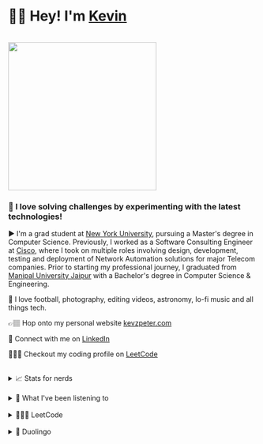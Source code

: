 <div align="left">
    <h1>👋🏻 Hey! I'm <a href="https://kevzpeter.com" target="_blank">Kevin</a></h1>
    <br/>
    <img src="./gifs/chill-dev-pixel-art.gif" height="300px" width="auto">
<div>

<div align="left">
<h3>🎉 I love solving challenges by experimenting with the latest technologies! </h3>

▶️ I'm a grad student at [New York University](https://www.nyu.edu/), pursuing a Master's degree in Computer Science. Previously, I worked as a Software Consulting Engineer at [Cisco](https://cisco.com), where I took on multiple roles involving design, development, testing and deployment of Network Automation solutions for major Telecom companies. Prior to starting my professional journey, I graduated from [Manipal University Jaipur](https://jaipur.manipal.edu "MUJ Website") with a Bachelor's degree in Computer Science & Engineering.

💖 I love football, photography, editing videos, astronomy, lo-fi music and all things tech.

👉🏽 Hop onto my personal website  [kevzpeter.com](https://kevzpeter.com)

💼 Connect with me on [LinkedIn](https://linkedin.com/in/kevinpeterk)

🧑🏽‍💻 Checkout my coding profile on [LeetCode](https://leetcode.com/kevzpeter)
</div>

<br/>
<div align="left">
<details>
    <summary>
    📈 Stats for nerds
    </summary>
    <br />
    <img src="https://github-readme-stats-5udv09b4j-kevzpeter.vercel.app/api?username=kevzpeter&border_radius=10px&title_color=fff&text_color=fff&show_icons=true&bg_color=45,00DFA0,4739DF&icon_color=212121&hide_border=true&rank_icon=github" alt="Github Stats">
</details>

<br />

<details>
    <summary>
    🎵 What I've been listening to
    </summary>
    <br />
    <img src="https://spotify-recently-played-readme.vercel.app/api?user=kevzpeter" alt="Spotify Recently Played">
</details>

<br />

<details>
    <summary>
    🧑🏽‍💻 LeetCode
    </summary>
    <br />
    <img src="https://leetcode-badge-showcase.vercel.app/api?username=kevzpeter&theme=beach&filter=comp&animated=true&border=no-border" alt="LeetCode Badges">
</details>

<br />

<details>
    <summary>
    🦉 Duolingo
    </summary>
    <br />
    <img src="https://duolingo-stats-card.vercel.app/api?username=Kevin_Peter&sort=xp" alt="Duolingo Stats">
</details>
</div> 
